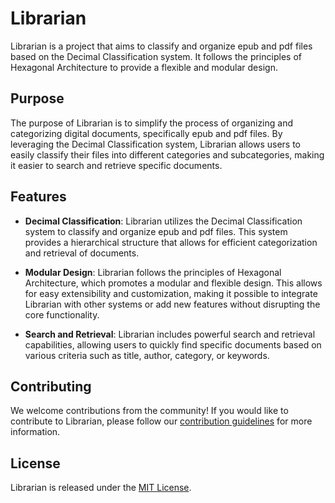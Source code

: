 # Librarian

Librarian is a project that aims to classify and organize epub and pdf files based on the Decimal Classification system. It follows the principles of Hexagonal Architecture to provide a flexible and modular design.

## Purpose

The purpose of Librarian is to simplify the process of organizing and categorizing digital documents, specifically epub and pdf files. By leveraging the Decimal Classification system, Librarian allows users to easily classify their files into different categories and subcategories, making it easier to search and retrieve specific documents.

## Features

- **Decimal Classification**: Librarian utilizes the Decimal Classification system to classify and organize epub and pdf files. This system provides a hierarchical structure that allows for efficient categorization and retrieval of documents.

- **Modular Design**: Librarian follows the principles of Hexagonal Architecture, which promotes a modular and flexible design. This allows for easy extensibility and customization, making it possible to integrate Librarian with other systems or add new features without disrupting the core functionality.

- **Search and Retrieval**: Librarian includes powerful search and retrieval capabilities, allowing users to quickly find specific documents based on various criteria such as title, author, category, or keywords.

## Contributing

We welcome contributions from the community! If you would like to contribute to Librarian, please follow our [contribution guidelines](CONTRIBUTING.md) for more information.

## License

Librarian is released under the [MIT License](LICENSE).

